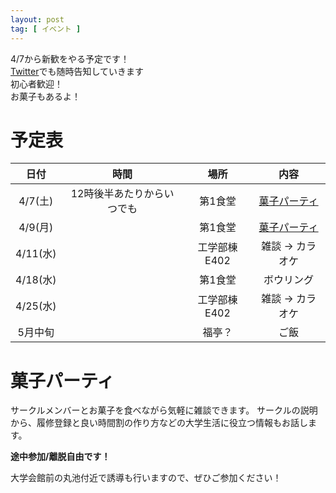 ```yaml
---
layout: post
tag: [ イベント ]
---
```


4/7から新歓をやる予定です！  
[Twitter](https://twitter.com/prog_g)でも随時告知していきます  
初心者歓迎！  
お菓子もあるよ！

# 予定表

| 日付 | 時間 | 場所 | 内容 |
|:-:|:-:|:-:|:-:|
| 4/7(土) | 12時後半あたりからいつでも | 第1食堂 | [菓子パーティ](#e4-7) |
| 4/9(月) | | 第1食堂 | [菓子パーティ](#e4-7) |
| 4/11(水) | | 工学部棟E402 | 雑談 → カラオケ |
| 4/18(水) | | 第1食堂 | ボウリング |
| 4/25(水) | | 工学部棟E402 | 雑談 → カラオケ |
| 5月中旬 | | 福亭？ | ご飯 |

# <a name="e4-7"></a> 菓子パーティ

サークルメンバーとお菓子を食べながら気軽に雑談できます。
サークルの説明から、履修登録と良い時間割の作り方などの大学生活に役立つ情報もお話します。

**途中参加/離脱自由です！**

大学会館前の丸池付近で誘導も行いますので、ぜひご参加ください！
